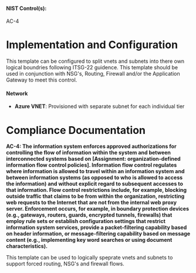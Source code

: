 #### NIST Control(s): 
AC-4

# Implementation and Configuration
This template can be configured to split vnets and subnets into there own logical boundries following ITSG-22 guidence.  This template should be used in conjunction with NSG's, Routing, Firewall and/or the Application Gateway to meet this control.

#### Network
+ **Azure VNET**: Provisioned with separate subnet for each individual tier

# Compliance Documentation
**AC-4: The information system enforces approved authorizations for controlling the flow of information within the system and between interconnected systems based on [Assignment: organization-defined information flow control policies]. Information flow control regulates where information is allowed to travel within an information system and between information systems (as opposed to who is allowed to access the information) and without explicit regard to subsequent accesses to that information. Flow control restrictions include, for example, blocking outside traffic that claims to be from within the organization, restricting web requests to the Internet that are not from the internal web proxy server. Enforcement occurs, for example, in boundary protection devices (e.g., gateways, routers, guards, encrypted tunnels, firewalls) that employ rule sets or establish configuration settings that restrict information system services, provide a packet-filtering capability based on header information, or message-filtering capability based on message content (e.g., implementing key word searches or using document characteristics).**

This template can be used to logically speprate vnets and subnets to support forced routing, NSG's and firewall flows. 